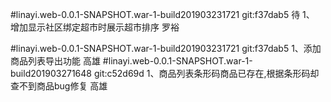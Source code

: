 #linayi.web-0.0.1-SNAPSHOT.war-1-build201903231721	git:f37dab5   待
1、 增加显示社区绑定超市时展示超市排序          罗裕

#linayi.web-0.0.1-SNAPSHOT.war-1-build201903231721	git:f37dab5
1、添加商品列表导出功能                高雄
#linayi.web-0.0.1-SNAPSHOT.war-1-build201903271648	git:c52d69d
1、商品列表条形码商品已存在,根据条形码却查不到商品bug修复    高雄

